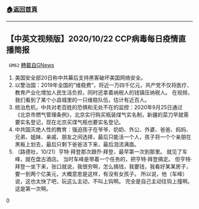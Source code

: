###  [:house:返回首頁](https://github.com/ourhimalayas/txt)
---

## 【中英文视频版】2020/10/22 CCP病毒每日疫情直播简报
` GM62` [轉載自GNews](https://gnews.org/zh-hans/501164/)

1. 美国安全部20日称中共幕后支持黑客破坏美国网络安全。
2. 以警治国：2019年全国的”维稳费”，将近一万四千亿元，共产党不仅将医疗、教育产业化增加人民生活负担，同时还拿着纳税人的钱镇压纳税人。 在视频，我们看到了某个小县城里的一只维稳队伍，估计有近百人。
3. 统治危机，中共对老百姓的恐惧和无处不在的监控：2020年9月25日通过《北京市燃气管理条例》，北京实行购买瓶装煤气实名制，新疆的菜刀早就需要实名登记，现在北京买煤气瓶也要实名登记。
4. 中共国灭绝人性的教育：强迫孩子在爷爷、奶奶、外公、外婆、爸爸、妈妈、兄弟、姐妹、亲戚、朋友之间选择，最后只能活一个人，孩子将一个个亲朋在黑板上划去，最后只剩下爸爸活下来，最后泪流满面。
5. （路德社，10/21）亨特·拜登那次跟乔·拜登，最早第一次到那里。 就见了车峰，就在盘古酒店。 当时车峰是带着一个任务的，把亨特·拜登搞定。 但亨特·拜登一坐下来，张口就说，我很穷啊，怎么搞钱，我要钱，我看好某某房子，要一到两个亿美元，大概意思是这样，有没有女孩子。 所以说，他（车峰）说，这也太快了吧，玩这么主动，不叫上钩啊。 完全是自己主动往钩上撞啊。 这是第一次啊。


0
